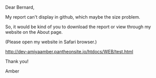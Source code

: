 Dear Bernard,


My report can't display in github, which maybe the size problem. 

So, it would be kind of you to download the report or view through my website on the About page.



(Please open my website in Safari browser.)

http://dev-amiyaamber.pantheonsite.io/htdocs/WEB/test.html

Thank you! 

Amber
